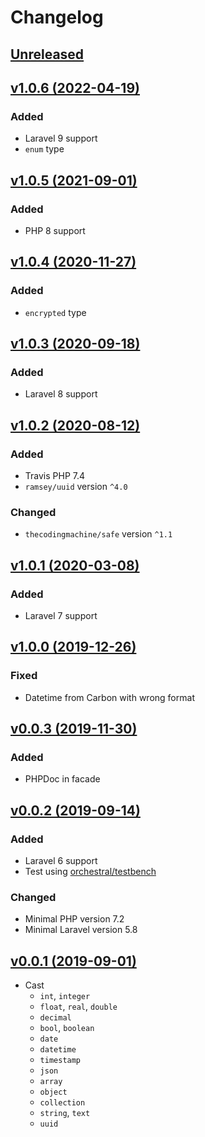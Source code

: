 # Changelog

## [Unreleased](https://github.com/jn-jairo/laravel-cast/compare/v1.0.6...master)

## [v1.0.6 (2022-04-19)](https://github.com/jn-jairo/laravel-cast/compare/v1.0.5...v1.0.6)

### Added
- Laravel 9 support
- `enum` type

## [v1.0.5 (2021-09-01)](https://github.com/jn-jairo/laravel-cast/compare/v1.0.4...v1.0.5)

### Added
- PHP 8 support

## [v1.0.4 (2020-11-27)](https://github.com/jn-jairo/laravel-cast/compare/v1.0.3...v1.0.4)

### Added
- `encrypted` type

## [v1.0.3 (2020-09-18)](https://github.com/jn-jairo/laravel-cast/compare/v1.0.2...v1.0.3)

### Added
- Laravel 8 support

## [v1.0.2 (2020-08-12)](https://github.com/jn-jairo/laravel-cast/compare/v1.0.1...v1.0.2)

### Added
- Travis PHP 7.4
- `ramsey/uuid` version `^4.0`

### Changed
- `thecodingmachine/safe` version `^1.1`

## [v1.0.1 (2020-03-08)](https://github.com/jn-jairo/laravel-cast/compare/v1.0.0...v1.0.1)

### Added
- Laravel 7 support

## [v1.0.0 (2019-12-26)](https://github.com/jn-jairo/laravel-cast/compare/v0.0.3...v1.0.0)

### Fixed
- Datetime from Carbon with wrong format

## [v0.0.3 (2019-11-30)](https://github.com/jn-jairo/laravel-cast/compare/v0.0.2...v0.0.3)

### Added
- PHPDoc in facade

## [v0.0.2 (2019-09-14)](https://github.com/jn-jairo/laravel-cast/compare/v0.0.1...v0.0.2)

### Added
- Laravel 6 support
- Test using [orchestral/testbench](https://github.com/orchestral/testbench)

### Changed
- Minimal PHP version 7.2
- Minimal Laravel version 5.8

## [v0.0.1 (2019-09-01)](https://github.com/jn-jairo/laravel-cast/commit/9a09ab219c984878ddfa124259e423d6b39dba48)
- Cast
    - `int`, `integer`
    - `float`, `real`, `double`
    - `decimal`
    - `bool`, `boolean`
    - `date`
    - `datetime`
    - `timestamp`
    - `json`
    - `array`
    - `object`
    - `collection`
    - `string`, `text`
    - `uuid`

